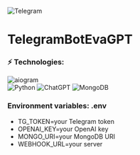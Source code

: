 ![Telegram](https://img.shields.io/badge/Telegram-blue?logo=telegram&logoColor=white&style=for-the-badge)
# TelegramBotEvaGPT

### ⚡ Technologies:  
![aiogram](https://img.shields.io/badge/telegram-aiogram-blue.svg?style=flat-square&logo=Windows%2011&logoColor=white)
<br>
![Python](https://img.shields.io/badge/python-3670A0?style=plastic&logo=python&logoColor=ffdd54)
![ChatGPT](https://img.shields.io/badge/chatGPT-74aa9c?style=plastic&logo=openai&logoColor=white)
![MongoDB](https://img.shields.io/badge/MongoDB-%234ea94b.svg?style=plastic&logo=mongodb&logoColor=white)
<br>
### Environment variables: .env
- TG_TOKEN=your Telegram token
- OPENAI_KEY=your OpenAI key
- MONGO_URI=your MongoDB URI
- WEBHOOK_URL=your server
